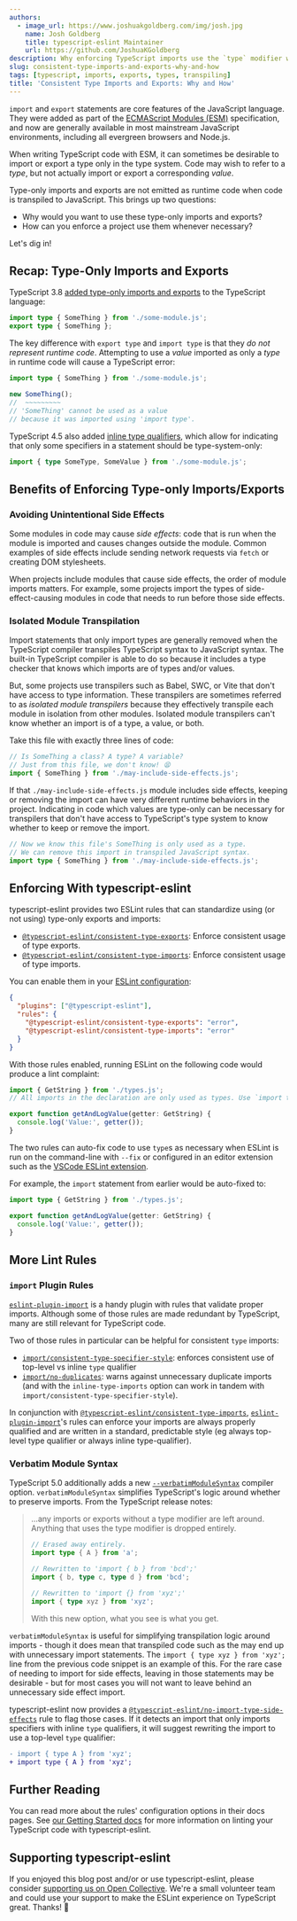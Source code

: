 ```yaml
---
authors:
  - image_url: https://www.joshuakgoldberg.com/img/josh.jpg
    name: Josh Goldberg
    title: typescript-eslint Maintainer
    url: https://github.com/JoshuaKGoldberg
description: Why enforcing TypeScript imports use the `type` modifier when possible benefits some project setups.
slug: consistent-type-imports-and-exports-why-and-how
tags: [typescript, imports, exports, types, transpiling]
title: 'Consistent Type Imports and Exports: Why and How'
---
```


`import` and `export` statements are core features of the JavaScript language.
They were added as part of the [ECMAScript Modules (ESM)](https://nodejs.org/api/esm.html#modules-ecmascript-modules) specification, and now are generally available in most mainstream JavaScript environments, including all evergreen browsers and Node.js.

When writing TypeScript code with ESM, it can sometimes be desirable to import or export a type only in the type system.
Code may wish to refer to a _type_, but not actually import or export a corresponding _value_.

Type-only imports and exports are not emitted as runtime code when code is transpiled to JavaScript.
This brings up two questions:

- Why would you want to use these type-only imports and exports?
- How can you enforce a project use them whenever necessary?

Let's dig in!

<!--truncate-->

## Recap: Type-Only Imports and Exports

TypeScript 3.8 [added type-only imports and exports](https://www.typescriptlang.org/docs/handbook/release-notes/typescript-3-8.html#type-only-imports-and-export) to the TypeScript language:

```ts
import type { SomeThing } from './some-module.js';
export type { SomeThing };
```

The key difference with `export type` and `import type` is that they _do not represent runtime code_.
Attempting to use a _value_ imported as only a _type_ in runtime code will cause a TypeScript error:

```ts twoslash
import type { SomeThing } from './some-module.js';

new SomeThing();
//  ~~~~~~~~~
// 'SomeThing' cannot be used as a value
// because it was imported using 'import type'.
```

TypeScript 4.5 also added [inline type qualifiers](https://www.typescriptlang.org/docs/handbook/release-notes/typescript-4-5.html#type-modifiers-on-import-names), which allow for indicating that only some specifiers in a statement should be type-system-only:

```ts
import { type SomeType, SomeValue } from './some-module.js';
```

## Benefits of Enforcing Type-only Imports/Exports

### Avoiding Unintentional Side Effects

Some modules in code may cause _side effects_: code that is run when the module is imported and causes changes outside the module.
Common examples of side effects include sending network requests via `fetch` or creating DOM stylesheets.

When projects include modules that cause side effects, the order of module imports matters.
For example, some projects import the types of side-effect-causing modules in code that needs to run before those side effects.

### Isolated Module Transpilation

Import statements that only import types are generally removed when the TypeScript compiler transpiles TypeScript syntax to JavaScript syntax.
The built-in TypeScript compiler is able to do so because it includes a type checker that knows which imports are of types and/or values.

But, some projects use transpilers such as Babel, SWC, or Vite that don't have access to type information.
These transpilers are sometimes referred to as _isolated module transpilers_ because they effectively transpile each module in isolation from other modules.
Isolated module transpilers can't know whether an import is of a type, a value, or both.

Take this file with exactly three lines of code:

```ts
// Is SomeThing a class? A type? A variable?
// Just from this file, we don't know! 😫
import { SomeThing } from './may-include-side-effects.js';
```

If that `./may-include-side-effects.js` module includes side effects, keeping or removing the import can have very different runtime behaviors in the project.
Indicating in code which values are type-only can be necessary for transpilers that don't have access to TypeScript's type system to know whether to keep or remove the import.

```ts
// Now we know this file's SomeThing is only used as a type.
// We can remove this import in transpiled JavaScript syntax.
import type { SomeThing } from './may-include-side-effects.js';
```

## Enforcing With typescript-eslint

typescript-eslint provides two ESLint rules that can standardize using (or not using) type-only exports and imports:

- [`@typescript-eslint/consistent-type-exports`](/rules/consistent-type-exports): Enforce consistent usage of type exports.
- [`@typescript-eslint/consistent-type-imports`](/rules/consistent-type-imports): Enforce consistent usage of type imports.

You can enable them in your [ESLint configuration](https://eslint.org/docs/latest/user-guide/configuring):

```json
{
  "plugins": ["@typescript-eslint"],
  "rules": {
    "@typescript-eslint/consistent-type-exports": "error",
    "@typescript-eslint/consistent-type-imports": "error"
  }
}
```

With those rules enabled, running ESLint on the following code would produce a lint complaint:

```ts
import { GetString } from './types.js';
// All imports in the declaration are only used as types. Use `import type`.

export function getAndLogValue(getter: GetString) {
  console.log('Value:', getter());
}
```

The two rules can auto-fix code to use `type`s as necessary when ESLint is run on the command-line with `--fix` or configured in an editor extension such as the [VSCode ESLint extension](https://marketplace.visualstudio.com/items?itemName=dbaeumer.vscode-eslint).

For example, the `import` statement from earlier would be auto-fixed to:

```ts
import type { GetString } from './types.js';

export function getAndLogValue(getter: GetString) {
  console.log('Value:', getter());
}
```

## More Lint Rules

### `import` Plugin Rules

[`eslint-plugin-import`](https://github.com/import-js/eslint-plugin-import) is a handy plugin with rules that validate proper imports.
Although some of those rules are made redundant by TypeScript, many are still relevant for TypeScript code.

Two of those rules in particular can be helpful for consistent `type` imports:

- [`import/consistent-type-specifier-style`](https://github.com/import-js/eslint-plugin-import/blob/main/docs/rules/consistent-type-specifier-style.md): enforces consistent use of top-level vs inline `type` qualifier
- [`import/no-duplicates`](https://github.com/import-js/eslint-plugin-import/blob/main/docs/rules/no-duplicates.md#inline-type-imports): warns against unnecessary duplicate imports (and with the `inline-type-imports` option can work in tandem with `import/consistent-type-specifier-style`).

In conjunction with [`@typescript-eslint/consistent-type-imports`](/rules/consistent-type-imports), [`eslint-plugin-import`](https://github.com/import-js/eslint-plugin-import)'s rules can enforce your imports are always properly qualified and are written in a standard, predictable style (eg always top-level type qualifier or always inline type-qualifier).

### Verbatim Module Syntax

TypeScript 5.0 additionally adds a new [`--verbatimModuleSyntax`](https://devblogs.microsoft.com/typescript/announcing-typescript-5-0-beta/#verbatimmodulesyntax) compiler option.
`verbatimModuleSyntax` simplifies TypeScript's logic around whether to preserve imports.
From the TypeScript release notes:

> ...any imports or exports without a type modifier are left around.
> Anything that uses the type modifier is dropped entirely.
>
> ```ts
> // Erased away entirely.
> import type { A } from 'a';
>
> // Rewritten to 'import { b } from 'bcd';'
> import { b, type c, type d } from 'bcd';
>
> // Rewritten to 'import {} from 'xyz';'
> import { type xyz } from 'xyz';
> ```
>
> With this new option, what you see is what you get.

`verbatimModuleSyntax` is useful for simplifying transpilation logic around imports - though it does mean that transpiled code such as the may end up with unnecessary import statements.
The `import { type xyz } from 'xyz';` line from the previous code snippet is an example of this.
For the rare case of needing to import for side effects, leaving in those statements may be desirable - but for most cases you will not want to leave behind an unnecessary side effect import.

typescript-eslint now provides a [`@typescript-eslint/no-import-type-side-effects`](/rules/no-import-type-side-effects) rule to flag those cases.
If it detects an import that only imports specifiers with inline `type` qualifiers, it will suggest rewriting the import to use a top-level `type` qualifier:

```diff
- import { type A } from 'xyz';
+ import type { A } from 'xyz';
```

## Further Reading

You can read more about the rules' configuration options in their docs pages.
See [our Getting Started docs](/getting-started) for more information on linting your TypeScript code with typescript-eslint.

## Supporting typescript-eslint

If you enjoyed this blog post and/or or use typescript-eslint, please consider [supporting us on Open Collective](https://opencollective.com/typescript-eslint).
We're a small volunteer team and could use your support to make the ESLint experience on TypeScript great.
Thanks! 💖
